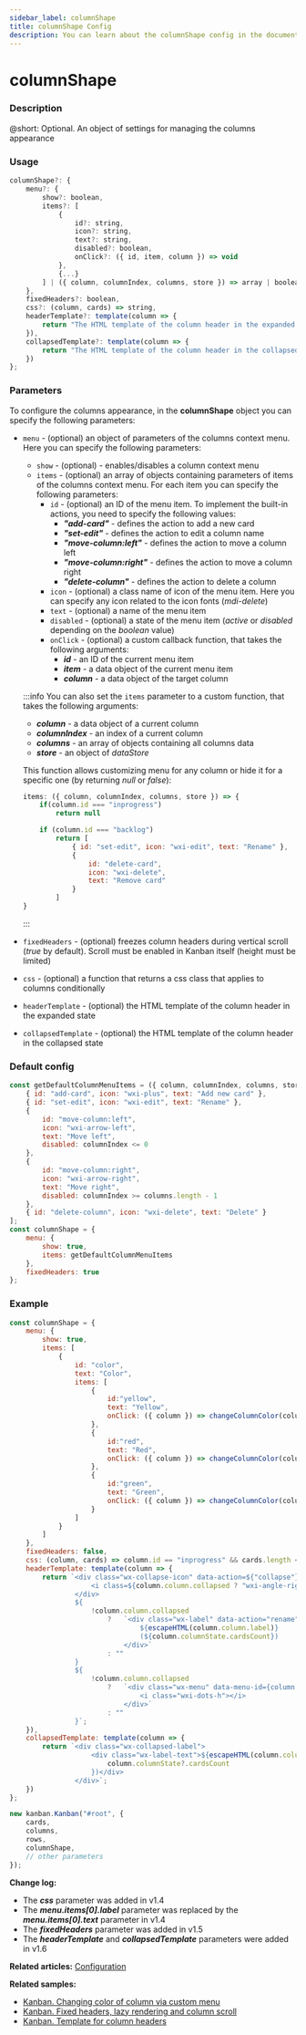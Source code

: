 ```yaml
---
sidebar_label: columnShape
title: columnShape Config
description: You can learn about the columnShape config in the documentation of the DHTMLX JavaScript Kanban library. Browse developer guides and API reference, try out code examples and live demos, and download a free 30-day evaluation version of DHTMLX Kanban.
---
```


# columnShape

### Description

@short: Optional. An object of settings for managing the columns appearance

### Usage

~~~jsx {}
columnShape?: {
    menu?: {
        show?: boolean,
        items?: [
            {
                id?: string,
                icon?: string,
                text?: string,
                disabled?: boolean,
                onClick?: ({ id, item, column }) => void
            }, 
            {...}
        ] | ({ column, columnIndex, columns, store }) => array | boolean
    },
    fixedHeaders?: boolean,
    css?: (column, cards) => string,
    headerTemplate?: template(column => {
        return "The HTML template of the column header in the expanded state";
    }),
    collapsedTemplate?: template(column => {
        return "The HTML template of the column header in the collapsed state";
    })
};
~~~

### Parameters

To configure the columns appearance, in the **columnShape** object you can specify the following parameters:

- `menu` - (optional) an object of parameters of the columns context menu. Here you can specify the following parameters:
    - `show` - (optional) - enables/disables a column context menu
    - `items` - (optional) an array of objects containing parameters of items of the columns context menu. For each item you can specify the following parameters:
        - `id` - (optional) an ID of the menu item. To implement the built-in actions, you need to specify the following values:
            - ***"add-card"*** - defines the action to add a new card
            - ***"set-edit"*** - defines the action to edit a column name
            - ***"move-column:left"*** - defines the action to move a column left
            - ***"move-column:right"*** - defines the action to move a column right
            - ***"delete-column"*** - defines the action to delete a column
        - `icon` - (optional) a class name of icon of the menu item. Here you can specify any icon related to the icon fonts (*mdi-delete*)
        - `text` - (optional) a name of the menu item
        - `disabled` - (optional) a state of the menu item (*active* or *disabled* depending on the *boolean* value)
        - `onClick` - (optional) a custom callback function, that takes the following arguments:
            - ***id*** - an ID of the current menu item
            - ***item*** - a data object of the current menu item
            - ***column*** - a data object of the target column

    :::info
    You can also set the `items` parameter to a custom function, that takes the following arguments:
    - ***column*** - a data object of a current column
    - ***columnIndex*** - an index of a current column
    - ***columns*** - an array of objects containing all columns data
    - ***store*** - an object of *dataStore*

    This function allows customizing menu for any column or hide it for a specific one (by returning *null* or *false*):

    ~~~jsx {}
    items: ({ column, columnIndex, columns, store }) => {
        if(column.id === "inprogress")
            return null

        if (column.id === "backlog") 
            return [
                { id: "set-edit", icon: "wxi-edit", text: "Rename" },
                {
                    id: "delete-card",
                    icon: "wxi-delete",
                    text: "Remove card"
                }
            ]
    }
    ~~~
    :::

- `fixedHeaders` - (optional) freezes column headers during vertical scroll (*true* by default). Scroll must be enabled in Kanban itself (height must be limited)
- `css` - (optional) a function that returns a css class that applies to columns conditionally
- `headerTemplate` - (optional) the HTML template of the column header in the expanded state
- `collapsedTemplate` - (optional) the HTML template of the column header in the collapsed state

### Default config

~~~jsx {}
const getDefaultColumnMenuItems = ({ column, columnIndex, columns, store }) => [
    { id: "add-card", icon: "wxi-plus", text: "Add new card" },
    { id: "set-edit", icon: "wxi-edit", text: "Rename" },
    {
        id: "move-column:left",
        icon: "wxi-arrow-left",
        text: "Move left",
        disabled: columnIndex <= 0
    },
    {
        id: "move-column:right",
        icon: "wxi-arrow-right",
        text: "Move right",
        disabled: columnIndex >= columns.length - 1
    },
    { id: "delete-column", icon: "wxi-delete", text: "Delete" }
];
const columnShape = {
    menu: {
        show: true,
        items: getDefaultColumnMenuItems
    },
    fixedHeaders: true
};
~~~

### Example

~~~jsx {1-58,64}
const columnShape = {
    menu: {
        show: true,
        items: [
            {
                id: "color",
                text: "Color",
                items: [
                    { 
                        id:"yellow", 
                        text: "Yellow",
                        onClick: ({ column }) => changeColumnColor(column, "yellow")
                    },
                    { 
                        id:"red", 
                        text: "Red",
                        onClick: ({ column }) => changeColumnColor(column, "red")
                    },
                    { 
                        id:"green", 
                        text: "Green",
                        onClick: ({ column }) => changeColumnColor(column, "green")
                    }
                ]
            }
        ]
    },
    fixedHeaders: false,
    css: (column, cards) => column.id == "inprogress" && cards.length < 5 ? "green" : "red",
    headerTemplate: template(column => {
        return `<div class="wx-collapse-icon" data-action=${"collapse"}>
                    <i class=${column.column.collapsed ? "wxi-angle-right" : "wxi-angle-left"}></i>
                </div>
                ${
                    !column.column.collapsed
                        ?   `<div class="wx-label" data-action="rename">
                                ${escapeHTML(column.column.label)}
                                (${column.columnState.cardsCount})
                            </div>`
                        : ""
                }
                ${
                    !column.column.collapsed
                        ?   `<div class="wx-menu" data-menu-id={column.id}>
                                <i class="wxi-dots-h"></i>
                            </div>`
                        : ""
                }`;
    }),
    collapsedTemplate: template(column => {
        return `<div class="wx-collapsed-label">
                    <div class="wx-label-text">${escapeHTML(column.column.label)} (${
                        column.columnState?.cardsCount
                    })</div>
                </div>`;
    })
};

new kanban.Kanban("#root", {
    cards,
    columns,
    rows,
    columnShape, 
    // other parameters
});
~~~

**Change log:**
- The ***css*** parameter was added in v1.4
- The ***menu.items[0].label*** parameter was replaced by the ***menu.items[0].text*** parameter in v1.4
- The ***fixedHeaders*** parameter was added in v1.5
- The ***headerTemplate*** and ***collapsedTemplate*** parameters were added in v1.6

**Related articles:** [Configuration](../../../guides/configuration)

**Related samples:**
- [Kanban. Changing color of column via custom menu](https://snippet.dhtmlx.com/fnlvd2g5?tag=kanban)
- [Kanban. Fixed headers, lazy rendering and column scroll](https://snippet.dhtmlx.com/xez9ghqq?tag=kanban)
- [Kanban. Template for column headers](https://snippet.dhtmlx.com/gq2saz9c?tag=kanban)
